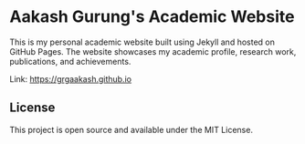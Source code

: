 # Aakash Gurung's Academic Website

This is my personal academic website built using Jekyll and hosted on GitHub Pages. The website showcases my academic profile, research work, publications, and achievements.

Link: https://grgaakash.github.io

## License

This project is open source and available under the MIT License.
